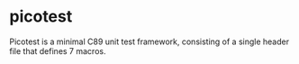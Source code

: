# picotest
Picotest is a minimal C89 unit test framework, consisting of a single header file that defines 7 macros. 
